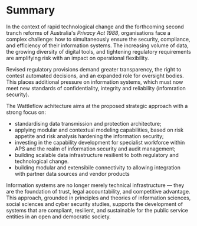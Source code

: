 # Summary

In the context of rapid technological change and the forthcoming second tranch reforms of Australia's *Privacy Act 1988*, organisations face a complex challenge: how to simultaneously ensure the security, compliance, and efficiency of their information systems. The increasing volume of data, the growing diversity of digital tools, and tightening regulatory requirements are amplifying risk with an impact on operational flexibility.

Revised regulatory provisions demand greater transparency, the right to contest automated decisions, and an expanded role for oversight bodies. This places additional pressure on information systems, which must now meet new standards of confidentiality, integrity and reliability (infomration security).

The Wattleflow achitecture aims at the proposed strategic approach with a strong focus on:
- standardising data transmission and protection architecture;
- applying modular and contextual modeling capabilities, based on risk appetite and risk analysis hardening the information security;
- investing in the capability development for specialist workforce within APS and the realm of information security and audit management;
- building scalable data infrastructure resilient to both regulatory and technological change.
- building modular and extensibile connectivity to allowing integration with partner data sources and vendor products

Information systems are no longer merely technical infrastructure — they are the foundation of trust, legal accountability, and competitive advantage. This approach, grounded in principles and theories of information sciences, social sciences and cyber security studies, supports the development of systems that are compliant, resilient, and sustainable for the public service entities in an open and democratic society.

